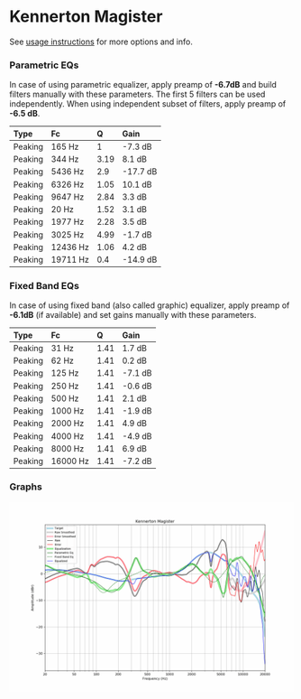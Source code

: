 # Kennerton Magister
See [usage instructions](https://github.com/jaakkopasanen/AutoEq#usage) for more options and info.

### Parametric EQs
In case of using parametric equalizer, apply preamp of **-6.7dB** and build filters manually
with these parameters. The first 5 filters can be used independently.
When using independent subset of filters, apply preamp of **-6.5 dB**.

| Type    | Fc       |    Q | Gain     |
|:--------|:---------|:-----|:---------|
| Peaking | 165 Hz   | 1    | -7.3 dB  |
| Peaking | 344 Hz   | 3.19 | 8.1 dB   |
| Peaking | 5436 Hz  | 2.9  | -17.7 dB |
| Peaking | 6326 Hz  | 1.05 | 10.1 dB  |
| Peaking | 9647 Hz  | 2.84 | 3.3 dB   |
| Peaking | 20 Hz    | 1.52 | 3.1 dB   |
| Peaking | 1977 Hz  | 2.28 | 3.5 dB   |
| Peaking | 3025 Hz  | 4.99 | -1.7 dB  |
| Peaking | 12436 Hz | 1.06 | 4.2 dB   |
| Peaking | 19711 Hz | 0.4  | -14.9 dB |

### Fixed Band EQs
In case of using fixed band (also called graphic) equalizer, apply preamp of **-6.1dB**
(if available) and set gains manually with these parameters.

| Type    | Fc       |    Q | Gain    |
|:--------|:---------|:-----|:--------|
| Peaking | 31 Hz    | 1.41 | 1.7 dB  |
| Peaking | 62 Hz    | 1.41 | 0.2 dB  |
| Peaking | 125 Hz   | 1.41 | -7.1 dB |
| Peaking | 250 Hz   | 1.41 | -0.6 dB |
| Peaking | 500 Hz   | 1.41 | 2.1 dB  |
| Peaking | 1000 Hz  | 1.41 | -1.9 dB |
| Peaking | 2000 Hz  | 1.41 | 4.9 dB  |
| Peaking | 4000 Hz  | 1.41 | -4.9 dB |
| Peaking | 8000 Hz  | 1.41 | 6.9 dB  |
| Peaking | 16000 Hz | 1.41 | -7.2 dB |

### Graphs
![](./Kennerton%20Magister.png)